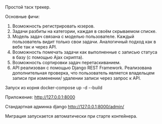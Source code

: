 Простой таск трекер. 

Основные фичи:
1) Возможность регистрировать юзеров.
2) Задачи разбиты на категории, каждая в своём скрываемом списке.
3) Модель задач связана с моделью пользователе. Каждый пользователь видит только свои задачи. Аналогичный подход как в вебе так и через API.
4) Возможность помечать задачи как выполненные с записью статуса в базу (с помощью Ajax скрипта).
5) Возможность сортировки задач перетаскиванием.
6) API реализован с помощью Django REST Framework. Реализована дополнительная проверка, что пользователь является владельцем записи при изменении/ удалении записи через запрос к API. 

Запуск из корня
docker-compose up -d --build

Приложение: http://127.0.0.1:8000

Стандартная админка django http://127.0.0.1:8000/admin/

Миграция запускается автоматически при старте контейнера. 
